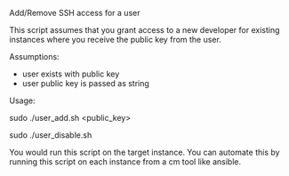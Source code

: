 Add/Remove SSH access for a user

This script assumes that you grant access to a new developer for existing instances where you receive the public key from the user.

Assumptions:

- user exists with public key
- user public key is passed as string


Usage:

sudo ./user_add.sh <username> <public_key>

sudo ./user_disable.sh <username>

You would run this script on the target instance. You can automate this by running this script on each instance from a cm tool like ansible.